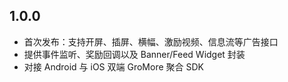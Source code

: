 ## 1.0.0

- 首次发布：支持开屏、插屏、横幅、激励视频、信息流等广告接口
- 提供事件监听、奖励回调以及 Banner/Feed Widget 封装
- 对接 Android 与 iOS 双端 GroMore 聚合 SDK
